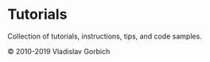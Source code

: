 # Tutorials
Collection of tutorials, instructions, tips, and code samples.

&copy; 2010-2019 Vladislav Gorbich

